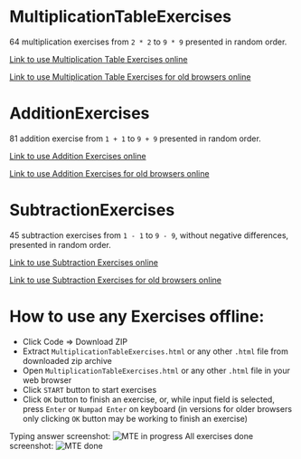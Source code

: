 # MultiplicationTableExercises
64 multiplication exercises from `2 * 2` to `9 * 9` presented in random order.

[Link to use Multiplication Table Exercises online](https://telvannichad.github.io/MultiplicationTableExercises/MultiplicationTableExercises.html)

[Link to use Multiplication Table Exercises for old browsers online](https://telvannichad.github.io/MultiplicationTableExercises/MTEforOldBrowsers.html)

# AdditionExercises
81 addition exercise from `1 + 1` to `9 + 9` presented in random order.

[Link to use Addition Exercises online](https://telvannichad.github.io/MultiplicationTableExercises/AdditionExercises.html)

[Link to use Addition Exercises for old browsers online](https://telvannichad.github.io/MultiplicationTableExercises/AEforOldBrowsers.html)

# SubtractionExercises
45 subtraction exercises from `1 - 1` to `9 - 9`, without negative differences, presented in random order.

[Link to use Subtraction Exercises online](https://telvannichad.github.io/MultiplicationTableExercises/SubtractionExercises.html)

[Link to use Subtraction Exercises for old browsers online](https://telvannichad.github.io/MultiplicationTableExercises/SEforOldBrowsers.html)

# How to use any Exercises offline:
* Click Code => Download ZIP
* Extract `MultiplicationTableExercises.html` or any other `.html` file from downloaded zip archive
* Open `MultiplicationTableExercises.html` or any other `.html` file in your web browser
* Click `START` button to start exercises
* Click `OK` button to finish an exercise, or, while input field is selected, press `Enter` or `Numpad Enter` on keyboard (in versions for older browsers only clicking `OK` button may be working to finish an exercise)

Typing answer screenshot:
![MTE in progress](https://user-images.githubusercontent.com/87497218/129223947-67e1efc2-dca8-4c36-b4c1-6a348a17c9ae.jpg)
All exercises done screenshot:
![MTE done](https://user-images.githubusercontent.com/87497218/129223967-d71bce1a-aeee-4fec-8a10-8af99ff075e1.jpg)
